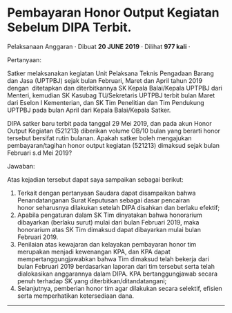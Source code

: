 Pembayaran Honor Output Kegiatan Sebelum DIPA Terbit.
=====================================================

Pelaksanaan Anggaran · Dibuat **20 JUNE 2019** · Dilihat **977 kali** ·

Pertanyaan:

Satker melaksanakan kegiatan Unit Pelaksana Teknis Pengadaan Barang dan Jasa (UPTPBJ) sejak bulan Februari, Maret dan April tahun 2019 dengan  ditetapkan dan diterbitkannya SK Kepala Balai/Kepala UPTPBJ dari Menteri, kemudian SK Kasubag TU/Sekretaris UPTPBJ terbit bulan Maret dari Eselon I Kementerian, dan SK Tim Penelitian dan Tim Pendukung UPTPBJ pada bulan April dari Kepala Balai/Kepala Satker.

DIPA satker baru terbit pada tanggal 29 Mei 2019, dan pada akun Honor Output Kegiatan (521213) diberikan volume OB/10 bulan yang berarti honor tersebut bersifat rutin bulanan. Apakah satker boleh mengajukan pembayaran/tagihan honor output kegiatan (521213) dimaksud sejak bulan Februari s.d Mei 2019?

  

Jawaban:

  

Atas kejadian tersebut dapat saya sampaikan sebagai berikut:

1.  Terkait dengan pertanyaan Saudara dapat disampaikan bahwa Penandatanganan Surat Keputusan sebagai dasar pencairan honor seharusnya dilakukan setelah DIPA disahkan dan berlaku efektif;
2.  Apabila pengaturan dalam SK Tim dinyatakan bahwa honorarium dibayarkan (berlaku surut) mulai dari bulan Februari 2019, maka honorarium atas SK Tim dimaksud dapat dibayarkan mulai bulan Februari 2019.
3.  Penilaian atas kewajaran dan kelayakan pembayaran honor tim merupakan menjadi kewenangan KPA, dan KPA dapat mempertanggungjawabkan bahwa Tim dimaksud telah bekerja dari bulan Februari 2019 berdasarkan laporan dari tim tersebut serta telah dialokasikan anggarannya dalam DIPA. KPA bertanggungjawab secara penuh terhadap SK yang diterbitkan/ditandatangani;
4.  Selanjutnya, pemberian honor tim agar dilakukan secara selektif, efisien serta memperhatikan ketersediaan dana.

  
  
  

* * *